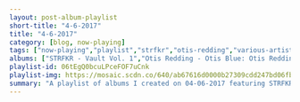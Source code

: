```yaml
---
layout: post-album-playlist
short-title: "4-6-2017"
title: "4-6-2017"
category: [blog, now-playing]
tags: ["now-playing","playlist","strfkr","otis-redding","various-artists","various-artists","blink-182","dr.-dog","various-artists","various-artists"]
albums: ["STRFKR - Vault Vol. 1","Otis Redding - Otis Blue: Otis Redding Sings Soul (Collector's Edition)","Various Artists - Quantic Presents... The World's Rarest Funk 45s","Various Artists - More Life","blink-182 - Parking Lot","blink-182 - Misery","Dr. Dog - Abandoned Mansion","Various Artists - Black America Again","Various Artists - AT.LONG.LAST.A"]
playlist-id: 06tEgQ0bcuLPceFOF7uCnk
playlist-img: https://mosaic.scdn.co/640/ab67616d0000b27309cdd247bd06fb04470aa4b8ab67616d0000b2734f0fd9dad63977146e685700ab67616d0000b27397bb905499206f3ae50ff367ab67616d0000b273bf0f55b85d7b6ef901a75987
summary: "A playlist of albums I created on 04-06-2017 featuring STRFKR, Otis Redding, Various Artists, Various Artists, blink-182, blink-182, Dr. Dog, Various Artists, and Various Artists"
---
```

